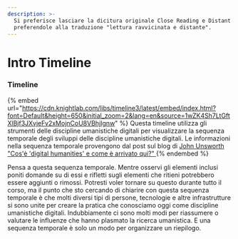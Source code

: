 ```yaml
---
description: >-
  Si preferisce lasciare la dicitura originale Close Reading e Distant Reading
  preferendole alla traduzione "lettura ravvicinata e distante".
---
```


# Intro Timeline

### Timeline

{% embed url="https://cdn.knightlab.com/libs/timeline3/latest/embed/index.html?font=Default&height=650&initial_zoom=2&lang=en&source=1wZK4Sh7LtGftXlBjf3JXvjeFv2xMojnCoU8VBhjIgnw" %}
Questa timeline utilizza gli strumenti delle discipline umanistiche digitali per visualizzare la sequenza temporale degli sviluppi delle discipline umanistiche digitali. Le informazioni nella sequenza temporale provengono dal post sul blog di [John Unsworth "Cos'è 'digital humanities' e come è arrivato qui?" ](https://blogs.brandeis.edu/library/2012/10/09/whats-digital-humanities-and-how-did-it-get-here/)
{% endembed %}

Pensa a questa sequenza temporale. Mentre osservi gli elementi inclusi poniti domande su di essi e rifletti sugli elementi che ritieni potrebbero essere aggiunti o rimossi. Potresti voler tornare su questo durante tutto il corso, ma il punto che sto cercando di chiarire con questa sequenza temporale è che molti diversi tipi di persone, tecnologie e altre infrastrutture si sono unite per creare la pratica che conosciamo oggi come discipline umanistiche digitali. Indubbiamente ci sono molti modi per riassumere o valutare le influenze che hanno plasmato la ricerca umanistica. E una sequenza temporale è solo un modo per organizzare un riepilogo.&#x20;
